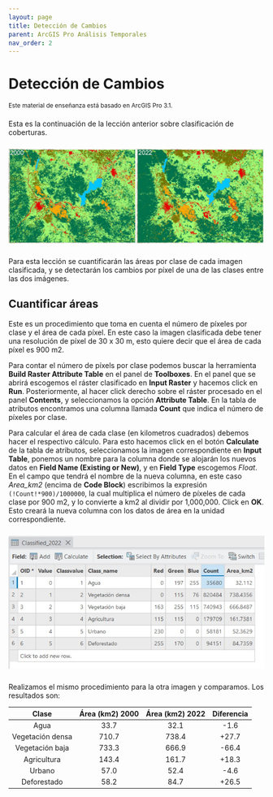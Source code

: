 ```yaml
---
layout: page
title: Detección de Cambios
parent: ArcGIS Pro Análisis Temporales
nav_order: 2
---
```


# Detección de Cambios

<sup>Este material de enseñanza está basado en ArcGIS Pro 3.1.</sup>

Esta es la continuación de la lección anterior sobre clasificación de coberturas.

<p align="center">
<img src="../images/arcgis-change/01_fig6.jpg" vspace="10" width="800">
</p>

Para esta lección se cuantificarán las áreas por clase de cada imagen clasificada, y se detectarán los cambios por píxel de una de las clases entre las dos imágenes.

## Cuantificar áreas

Este es un procedimiento que toma en cuenta el número de píxeles por clase y el área de cada píxel. En este caso la imagen clasificada debe tener una resolución de píxel de 30 x 30 m, esto quiere decir que el área de cada píxel es 900 m2.

Para contar el número de píxels por clase podemos buscar la herramienta **Build Raster Attribute Table** en el panel de **Toolboxes**. En el panel que se abrirá escogemos el ráster clasificado en **Input Raster** y hacemos click en **Run**. Posteriormente, al hacer click derecho sobre el ráster procesado en el panel **Contents**, y seleccionamos la opción **Attribute Table**. En la tabla de atributos encontramos una columna llamada **Count** que indica el número de píxeles por clase.

Para calcular el área de cada clase (en kilometros cuadrados) debemos hacer el respectivo cálculo. Para esto hacemos click en el botón **Calculate** de la tabla de atributos, seleccionamos la imagen correspondiente en **Input Table**, ponemos un nombre para la columna donde se alojarán los nuevos datos en **Field Name (Existing or New)**, y en **Field Type** escogemos *Float*. En el campo que tendrá el nombre de la nueva columna, en este caso *Area_km2* (encima de **Code Block**) escribimos la expresión `(!Count!*900)/1000000`, la cual multiplica el número de píxeles de cada clase por 900 m2, y lo convierte a km2 al dividir por 1,000,000. Click en **OK**. Esto creará la nueva columna con los datos de área en la unidad correspondiente.

<p align="center">
<img src="../images/arcgis-change/02_fig1.jpg" vspace="10" width="600">
</p>

Realizamos el mismo procedimiento para la otra imagen y comparamos. Los resultados son:

|    Clase         |  Área (km2) 2000  |  Área (km2) 2022  |  Diferencia  |
|:----------------:|:-----------------:|:-----------------:|:------------:|
| Agua             |  33.7             |  32.1             |  -1.6        |
| Vegetación densa |  710.7            |  738.4            |  +27.7       |
| Vegetación baja  |  733.3            |  666.9            |  -66.4       |
| Agricultura      |  143.4            |  161.7            |  +18.3       |
| Urbano           |  57.0             |  52.4             |  -4.6        |
| Deforestado      |  58.2             |  84.7             |  +26.5       |


